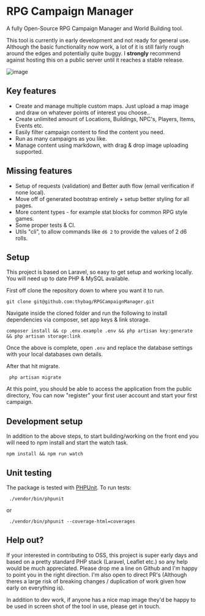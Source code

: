 # RPG Campaign Manager

A fully Open-Source RPG Campaign Manager and World Building tool.

This tool is currently in early development and not ready for general use. Although the basic functionality now work, a lot of it is still fairly rough around the edges and potentially quite buggy. I **strongly** recommend against hosting this on a public server until it reaches a stable release.

![image](https://user-images.githubusercontent.com/887397/95174567-27e7ae00-07b2-11eb-9877-dbce0eab12c9.png)

## Key features

* Create and manage multiple custom maps. Just upload a map image and draw on whatever points of interest you choose..
* Create unlimited amount of Locations, Buildings, NPC's, Players, Items, Events etc.
* Easily filter campaign content to find the content you need.
* Run as many campaigns as you like.
* Manage content using markdown, with drag & drop image uploading supported.

## Missing features

* Setup of requests (validation) and Better auth flow (email verification if none local).
* Move off of generated bootstrap entirely + setup better styling for all pages.
* More content types - for example stat blocks for common RPG style games.
* Some proper tests & CI.
* Utils "cli", to allow commands like `d6 2` to provide the values of 2 d6 rolls.

## Setup

This project is based on Laravel, so easy to get setup and working locally. You will need up to date PHP & MySQL available.

First off clone the repository down to where you want it to run.

```
git clone git@github.com:thybag/RPGCampaignManager.git
```

Navigate inside the cloned folder and run the following to install dependencies via composer, set app keys & link storage.

```
composer install && cp .env.example .env && php artisan key:generate && php artisan storage:link
```
Once the above is complete, open `.env` and replace the database settings with your local databases own details. 

After that hit migrate.

```
 php artisan migrate
```

At this point, you should be able to access the application from the public directory, You can now "register" your first user account and start your first campaign.

## Development setup

In addition to the above steps, to start building/working on the front end you will need to npm install and start the watch task.

```
npm install && npm run watch
```

## Unit testing

The package is tested with [PHPUnit](https://phpunit.de/). To run tests:

```
 ./vendor/bin/phpunit
```
or
```
 ./vendor/bin/phpunit --coverage-html=coverages
```

## Help out?

If your interested in contributing to OSS, this project is super early days and based on a pretty standard PHP stack (Laravel, Leaflet etc.) so any help would be much appreciated. Please drop me a line on Github and I'm happy to point you in the right direction. I'm also open to direct PR's (Although theres a large risk of breaking changes / duplication of work given how early on everything is).

In addition to dev work, if anyone has a nice map image they'd be happy to be used in screen shot of the tool in use, please get in touch.
